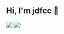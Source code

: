## Hi, I'm jdfcc :wave:

![](https://github-readme-stats.vercel.app/api?username=jdfcc&theme=dark&show_icons=true) 
![](https://github-readme-stats.vercel.app/api/top-langs/?username=jdfcc&theme=dark&layout=compact)'
